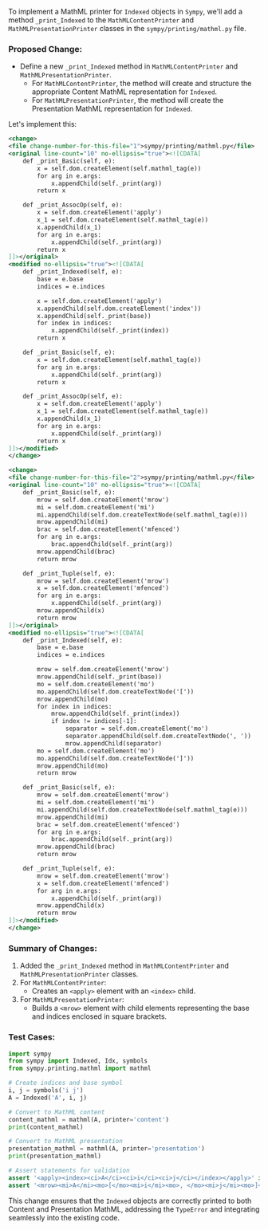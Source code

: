 To implement a MathML printer for `Indexed` objects in `Sympy`, we'll add a method `_print_Indexed` to the `MathMLContentPrinter` and `MathMLPresentationPrinter` classes in the `sympy/printing/mathml.py` file.

### Proposed Change:
- Define a new `_print_Indexed` method in `MathMLContentPrinter` and `MathMLPresentationPrinter`.
  - For `MathMLContentPrinter`, the method will create and structure the appropriate Content MathML representation for `Indexed`.
  - For `MathMLPresentationPrinter`, the method will create the Presentation MathML representation for `Indexed`.

Let's implement this:

```xml
<change>
<file change-number-for-this-file="1">sympy/printing/mathml.py</file>
<original line-count="10" no-ellipsis="true"><![CDATA[
    def _print_Basic(self, e):
        x = self.dom.createElement(self.mathml_tag(e))
        for arg in e.args:
            x.appendChild(self._print(arg))
        return x

    def _print_AssocOp(self, e):
        x = self.dom.createElement('apply')
        x_1 = self.dom.createElement(self.mathml_tag(e))
        x.appendChild(x_1)
        for arg in e.args:
            x.appendChild(self._print(arg))
        return x
]]></original>
<modified no-ellipsis="true"><![CDATA[
    def _print_Indexed(self, e):
        base = e.base
        indices = e.indices

        x = self.dom.createElement('apply')
        x.appendChild(self.dom.createElement('index'))
        x.appendChild(self._print(base))
        for index in indices:
            x.appendChild(self._print(index))
        return x

    def _print_Basic(self, e):
        x = self.dom.createElement(self.mathml_tag(e))
        for arg in e.args:
            x.appendChild(self._print(arg))
        return x

    def _print_AssocOp(self, e):
        x = self.dom.createElement('apply')
        x_1 = self.dom.createElement(self.mathml_tag(e))
        x.appendChild(x_1)
        for arg in e.args:
            x.appendChild(self._print(arg))
        return x
]]></modified>
</change>

<change>
<file change-number-for-this-file="2">sympy/printing/mathml.py</file>
<original line-count="10" no-ellipsis="true"><![CDATA[
    def _print_Basic(self, e):
        mrow = self.dom.createElement('mrow')
        mi = self.dom.createElement('mi')
        mi.appendChild(self.dom.createTextNode(self.mathml_tag(e)))
        mrow.appendChild(mi)
        brac = self.dom.createElement('mfenced')
        for arg in e.args:
            brac.appendChild(self._print(arg))
        mrow.appendChild(brac)
        return mrow

    def _print_Tuple(self, e):
        mrow = self.dom.createElement('mrow')
        x = self.dom.createElement('mfenced')
        for arg in e.args:
            x.appendChild(self._print(arg))
        mrow.appendChild(x)
        return mrow
]]></original>
<modified no-ellipsis="true"><![CDATA[
    def _print_Indexed(self, e):
        base = e.base
        indices = e.indices

        mrow = self.dom.createElement('mrow')
        mrow.appendChild(self._print(base))
        mo = self.dom.createElement('mo')
        mo.appendChild(self.dom.createTextNode('['))
        mrow.appendChild(mo)
        for index in indices:
            mrow.appendChild(self._print(index))
            if index != indices[-1]:
                separator = self.dom.createElement('mo')
                separator.appendChild(self.dom.createTextNode(', '))
                mrow.appendChild(separator)
        mo = self.dom.createElement('mo')
        mo.appendChild(self.dom.createTextNode(']'))
        mrow.appendChild(mo)
        return mrow

    def _print_Basic(self, e):
        mrow = self.dom.createElement('mrow')
        mi = self.dom.createElement('mi')
        mi.appendChild(self.dom.createTextNode(self.mathml_tag(e)))
        mrow.appendChild(mi)
        brac = self.dom.createElement('mfenced')
        for arg in e.args:
            brac.appendChild(self._print(arg))
        mrow.appendChild(brac)
        return mrow

    def _print_Tuple(self, e):
        mrow = self.dom.createElement('mrow')
        x = self.dom.createElement('mfenced')
        for arg in e.args:
            x.appendChild(self._print(arg))
        mrow.appendChild(x)
        return mrow
]]></modified>
</change>
```

### Summary of Changes:
1. Added the `_print_Indexed` method in `MathMLContentPrinter` and `MathMLPresentationPrinter` classes.
2. For `MathMLContentPrinter`:
   - Creates an `<apply>` element with an `<index>` child.
3. For `MathMLPresentationPrinter`:
   - Builds a `<mrow>` element with child elements representing the base and indices enclosed in square brackets.

### Test Cases:

```python
import sympy
from sympy import Indexed, Idx, symbols
from sympy.printing.mathml import mathml

# Create indices and base symbol
i, j = symbols('i j')
A = Indexed('A', i, j)

# Convert to MathML content
content_mathml = mathml(A, printer='content')
print(content_mathml)

# Convert to MathML presentation
presentation_mathml = mathml(A, printer='presentation')
print(presentation_mathml)

# Assert statements for validation
assert '<apply><index><ci>A</ci><ci>i</ci><ci>j</ci></index></apply>' in content_mathml
assert '<mrow><mi>A</mi><mo>[</mo><mi>i</mi><mo>, </mo><mi>j</mi><mo>]</mo></mrow>' in presentation_mathml
```

This change ensures that the `Indexed` objects are correctly printed to both Content and Presentation MathML, addressing the `TypeError` and integrating seamlessly into the existing code.